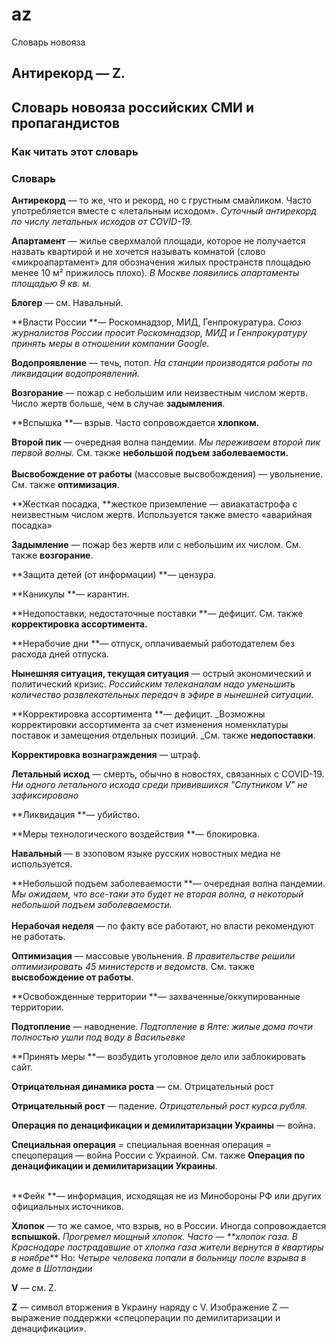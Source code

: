 # az
Словарь новояза

## Антирекорд — Z.


## Словарь новояза российских СМИ и пропагандистов


### Как читать этот словарь


### Словарь

**Антирекорд** — то же, что и рекорд, но с грустным смайликом. Часто употребляется вместе с «летальным исходом». _Суточный антирекорд по числу летальных исходов от COVID-19._

**Апартамент** — жилье сверхмалой площади, которое не получается назвать квартирой и не хочется называть комнатой (слово «микроапартамент» для обозначения жилых пространств площадью менее 10 м² прижилось плохо). _В Москве появились апартаменты площадью 9 кв. м._

**Блогер** — см. Навальный.

**Власти России **— Роскомнадзор, МИД, Генпрокуратура. _Союз журналистов России просит Роскомнадзор, МИД и Генпрокуратуру принять меры в отношении компании Google._

**Водопроявление** — течь, потоп. _На станции производятся работы по ликвидации водопроявлений._

**Возгорание** — пожар с небольшим или неизвестным числом жертв. Число жертв больше, чем в случае **задымления**.

**Вспышка **— взрыв. Часто сопровождается **хлопком.**

**Второй пик** — очередная волна пандемии. _Мы переживаем второй пик первой волны._ См. также **небольшой подъем заболеваемости.** \
 \
**Высвобождение от работы** (массовые высвобождения) — увольнение. См. также **оптимизация**.

**Жесткая посадка, **жесткое приземление — авиакатастрофа с неизвестным числом жертв. Используется также вместо «аварийная посадка»

**Задымление** — пожар без жертв или с небольшим их числом. См. также **возгорание**.

**Защита детей (от информации) **— цензура.

**Каникулы **— карантин.

**Недопоставки, недостаточные поставки **— дефицит. См. также **корректировка ассортимента.**

**Нерабочие дни **— отпуск, оплачиваемый работодателем без расхода дней отпуска.

**Нынешняя ситуация, текущая ситуация** — острый экономический и политический кризис. _Российским телеканалам надо уменьшить количество развлекательных передач в эфире в нынешней ситуации._

**Корректировка ассортимента **— дефицит. _Возможны корректировки ассортимента за счет изменения номенклатуры поставок и замещения отдельных позиций. _См. также **недопоставки**.

**Корректировка вознаграждения** — штраф.

**Летальный исход** — смерть, обычно в новостях, связанных с COVID-19. _Ни одного летального исхода среди привившихся "Спутником V" не зафиксировано_

**Ликвидация **— убийство.

**Меры технологического воздействия **— блокировка.

**Навальный** — в эзоповом языке русских новостных медиа не используется.

**Небольшой подъем заболеваемости **— очередная волна пандемии. _Мы ожидаем, что все-таки это будет не вторая волна, а некоторый небольшой подъем заболеваемости._ \
 \
**Нерабочая неделя** — по факту все работают, но власти рекомендуют не работать.

**Оптимизация** — массовые увольнения. _В правительстве решили оптимизировать 45 министерств и ведомств._ См. также **высвобождение от работы**.

**Освобожденные территории **— захваченные/оккупированные территории.

**Подтопление** — наводнение. _Подтопление в Ялте: жилые дома почти полностью ушли под воду в Васильевке_

**Принять меры **— возбудить уголовное дело или заблокировать сайт.

**Отрицательная динамика роста** — см. Отрицательный рост

**Отрицательный рост** — падение. _Отрицательный рост курса рубля._

**Операция по денацификации и демилитаризации Украины** — война.

**Специальная операция** = специальная военная операция = спецоперация — война России с Украиной. См. также **Операция по денацификации и демилитаризации Украины**.

 \
**Фейк **— информация, исходящая не из Минобороны РФ или других официальных источников.

**Хлопок** — то же самое, что взрыв, но в России. Иногда сопровождается **вспышкой.** _Прогремел мощный хлопок. _Часто — **хлопок газа._ В Краснодаре пострадавшие от хлопка газа жители вернутся в квартиры в ноябре_** Но: _Четыре человека попали в больницу после взрыва в доме в Шотландии_

**V** — см. Z.

**Z** — символ вторжения в Украину наряду с V. Изображение Z — выражение поддержки «спецоперации по демилитаризации и денацификации».
